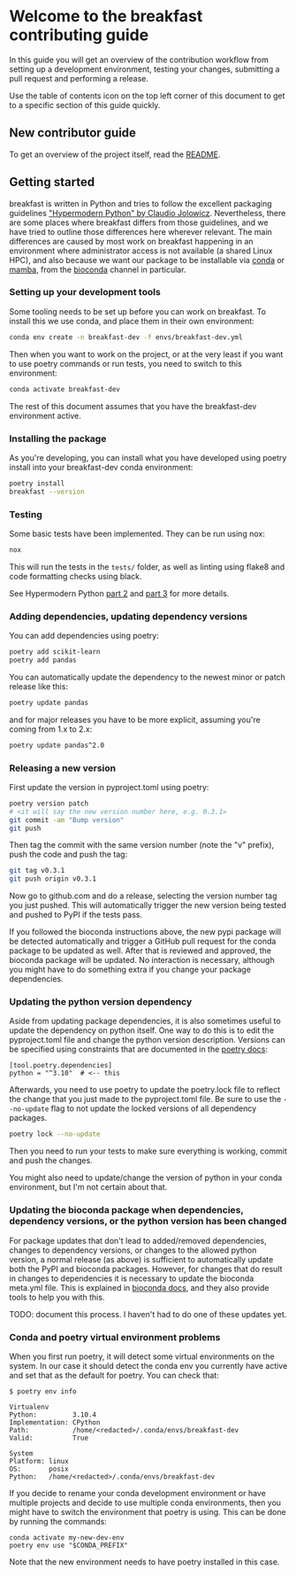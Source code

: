 # Welcome to the breakfast contributing guide <!-- omit in toc -->

In this guide you will get an overview of the contribution workflow from setting up a development environment, testing your changes, submitting a pull request and performing a release.

Use the table of contents icon on the top left corner of this document to get to a specific section of this guide quickly.

## New contributor guide

To get an overview of the project itself, read the [README](README.md).

## Getting started

breakfast is written in Python and tries to follow the excellent packaging guidelines ["Hypermodern Python" by Claudio Jolowicz](https://cjolowicz.github.io/posts/hypermodern-python-01-setup/). Nevertheless, there are some places where breakfast differs from those guidelines, and we have tried to outline those differences here wherever relevant. The main differences are caused by most work on breakfast happening in an environment where administrator access is not available (a shared Linux HPC), and also because we want our package to be installable via [conda](https://docs.conda.io/en/latest/index.html) or [mamba](https://github.com/mamba-org/mamba), from the [bioconda](https://bioconda.github.io/) channel in particular.

### Setting up your development tools

Some tooling needs to be set up before you can work on breakfast. To install this we use conda, and place them in their own environment:

```sh
conda env create -n breakfast-dev -f envs/breakfast-dev.yml
```

Then when you want to work on the project, or at the very least if you want to use poetry commands or run tests, you need to switch to this environment:

```sh
conda activate breakfast-dev
```

The rest of this document assumes that you have the breakfast-dev environment active.

### Installing the package

As you're developing, you can install what you have developed using poetry install into your breakfast-dev conda environment:

```sh
poetry install
breakfast --version
```

### Testing

Some basic tests have been implemented. They can be run using nox:

```sh
nox
```

This will run the tests in the `tests/` folder, as well as linting using flake8 and code formatting checks using black.

See Hypermodern Python [part 2](https://cjolowicz.github.io/posts/hypermodern-python-02-testing/) and [part 3](https://cjolowicz.github.io/posts/hypermodern-python-03-linting/) for more details.

### Adding dependencies, updating dependency versions

You can add dependencies using poetry:

```sh
poetry add scikit-learn
poetry add pandas
```

You can automatically update the dependency to the newest minor or patch release like this:

```sh
poetry update pandas
```

and for major releases you have to be more explicit, assuming you're coming from 1.x to 2.x:

```sh
poetry update pandas^2.0
```

### Releasing a new version

First update the version in pyproject.toml using poetry:

```sh
poetry version patch
# <it will say the new version number here, e.g. 0.3.1>
git commit -am "Bump version"
git push
```

Then tag the commit with the same version number (note the "v" prefix), push the code and push the tag:

```sh
git tag v0.3.1
git push origin v0.3.1
```

Now go to github.com and do a release, selecting the version number tag you just pushed. This will automatically trigger the new version being tested and pushed to PyPI if the tests pass.

If you followed the bioconda instructions above, the new pypi package will be detected automatically and trigger a GitHub pull request for the conda package to be updated as well. After that is reviewed and approved, the bioconda package will be updated. No interaction is necessary, although you might have to do something extra if you change your package dependencies.

### Updating the python version dependency

Aside from updating package dependencies, it is also sometimes useful to update the dependency on python itself. One way to do this is to edit the pyproject.toml file and change the python version description. Versions can be specified using constraints that are documented in the [poetry docs](https://python-poetry.org/docs/dependency-specification/):

```
[tool.poetry.dependencies]
python = "^3.10"  # <-- this
```

Afterwards, you need to use poetry to update the poetry.lock file to reflect the change that you just made to the  pyproject.toml file. Be sure to use the `--no-update` flag to not update the locked versions of all dependency packages.

```sh
poetry lock --no-update
```

Then you need to run your tests to make sure everything is working, commit and push the changes.

You might also need to update/change the version of python in your conda environment, but I'm not certain about that.

### Updating the bioconda package when dependencies, dependency versions, or the python version has been changed

For package updates that don't lead to added/removed dependencies, changes to dependency versions, or changes to the allowed python version, a normal release (as above) is sufficient to automatically update both the PyPI and bioconda packages. However, for changes that do result in changes to dependencies it is necessary to update the bioconda meta.yml file. This is explained in [bioconda docs](https://bioconda.github.io/contributor/updating.html), and they also provide tools to help you with this.

TODO: document this process. I haven't had to do one of these updates yet.

### Conda and poetry virtual environment problems

When you first run poetry, it will detect some virtual environments on the system. In our case it should detect the conda env you currently have active and set that as the default for poetry. You can check that:

```
$ poetry env info

Virtualenv
Python:         3.10.4
Implementation: CPython
Path:           /home/<redacted>/.conda/envs/breakfast-dev
Valid:          True

System
Platform: linux
OS:       posix
Python:   /home/<redacted>/.conda/envs/breakfast-dev
```

If you decide to rename your conda development environment or have multiple projects and decide to use multiple conda environments, then you might have to switch the environment that poetry is using. This can be done by running the commands:

```
conda activate my-new-dev-env
poetry env use "$CONDA_PREFIX"
```

Note that the new environment needs to have poetry installed in this case.
